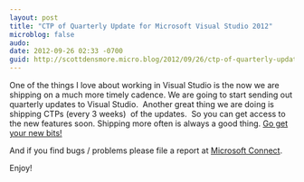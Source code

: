 ```yaml
---
layout: post
title: "CTP of Quarterly Update for Microsoft Visual Studio 2012"
microblog: false
audo:
date: 2012-09-26 02:33 -0700
guid: http://scottdensmore.micro.blog/2012/09/26/ctp-of-quarterly-update-for-microsoft-visual-studio-2012.html
---
```


One of the things I love about working in Visual Studio is the now we are shipping on a much more timely cadence. We are going to start sending out quarterly updates to Visual Studio.  Another great thing we are doing is shipping CTPs (every 3 weeks)  of the updates.  So you can get access to the new features soon. Shipping more often is always a good thing. [Go get your new bits!](http://www.microsoft.com/en-us/download/details.aspx?id=34708)

And if you find bugs / problems please file a report at [Microsoft Connect](http://connect.microsoft.com).

Enjoy!